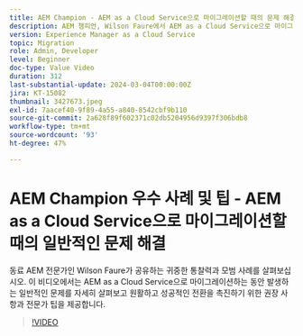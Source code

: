 ```yaml
---
title: AEM Champion - AEM as a Cloud Service으로 마이그레이션할 때의 문제 해결
description: AEM 챔피언, Wilson Faure에서 AEM as a Cloud Service으로 마이그레이션할 때 일반적인 문제를 해결하는 데 필요한 전문가의 조언을 얻으십시오.
version: Experience Manager as a Cloud Service
topic: Migration
role: Admin, Developer
level: Beginner
doc-type: Value Video
duration: 312
last-substantial-update: 2024-03-04T00:00:00Z
jira: KT-15082
thumbnail: 3427673.jpeg
exl-id: 7aacef40-9f89-4a55-a840-8542cbf9b110
source-git-commit: 2a628f89f602371c02db5204956d9397f306bdb8
workflow-type: tm+mt
source-wordcount: '93'
ht-degree: 47%

---
```


# AEM Champion 우수 사례 및 팁 - AEM as a Cloud Service으로 마이그레이션할 때의 일반적인 문제 해결

동료 AEM 전문가인 Wilson Faure가 공유하는 귀중한 통찰력과 모범 사례를 살펴보십시오. 이 비디오에서는 AEM as a Cloud Service으로 마이그레이션하는 동안 발생하는 일반적인 문제를 자세히 살펴보고 원활하고 성공적인 전환을 촉진하기 위한 권장 사항과 전문가 팁을 제공합니다.

>[!VIDEO](https://video.tv.adobe.com/v/3448618/?learn=on&captions=kor)
